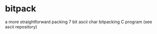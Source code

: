 # bitpack
a more straightforward packing 7 bit ascii char bitpacking C program (see ascii repository)
